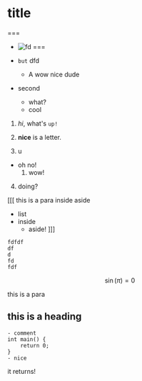 # title
===
- ![fd](#)
===

- `but` dfd
  - A
  wow
  nice dude

- second

  - what?
  + cool

1. *hi*, what's `up!`
2) __nice__ is a letter.
3. u
  - oh no!
    1. wow!
4) doing?

[[[
this is a para inside aside

- list
- inside 
  - aside!
]]]


```c!(/hello)
fdfdf
df
d
fd
fdf
```

$$
\sin(\pi) = 0
$$

this is a para

## this is a heading

    - comment
    int main() {
        return 0;
    }
    - nice

it returns!
